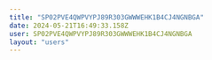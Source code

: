 ```yaml
---
title: "SP02PVE4QWPVYPJ89R303GWWWEHK1B4CJ4NGNBGA"
date: 2024-05-21T16:49:33.158Z
user: SP02PVE4QWPVYPJ89R303GWWWEHK1B4CJ4NGNBGA
layout: "users"
---
```

    